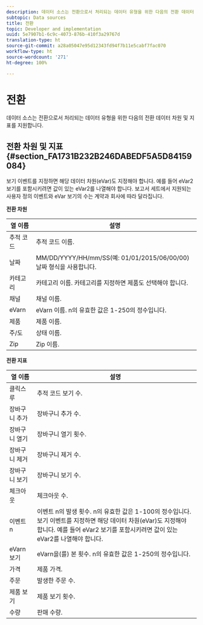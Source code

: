 ```yaml
---
description: 데이터 소스는 전환으로서 처리되는 데이터 유형을 위한 다음의 전환 데이터 차원 및 지표를 지원합니다.
subtopic: Data sources
title: 전환
topic: Developer and implementation
uuid: 5e7907b1-6c9c-4073-876b-410f3a29767d
translation-type: ht
source-git-commit: a28a05047e95d12343fd94f7b11e5cabf7fac070
workflow-type: ht
source-wordcount: '271'
ht-degree: 100%

---
```



# 전환

데이터 소스는 전환으로서 처리되는 데이터 유형을 위한 다음의 전환 데이터 차원 및 지표를 지원합니다.

## 전환 차원 및 지표 {#section_FA1731B232B246DABEDF5A5D84159084}

보기 이벤트를 지정하면 해당 데이터 차원(eVar)도 지정해야 합니다. 예를 들어 eVar2 보기를 포함시키려면 값이 있는 eVar2를 나열해야 합니다. 보고서 세트에서 지원되는 사용자 정의 이벤트와 eVar 보기의 수는 계약과 회사에 따라 달라집니다.

<p class="head"> <b>전환 차원</b> </p>

| 열 이름 | 설명 |
|--- |--- |
| 추적 코드 | 추적 코드 이름. |
| 날짜 | MM/DD/YYYY/HH/mm/SS(예: 01/01/2015/06/00/00) 날짜 형식을 사용합니다. |
| 카테고리 | 카테고리 이름.  카테고리를 지정하면 제품도 선택해야 합니다. |
| 채널 | 채널 이름. |
| eVarn | eVarn 이름. n의 유효한 값은 1-250의 정수입니다. |
| 제품 | 제품 이름. |
| 주/도 | 상태 이름. |
| Zip | Zip 이름. |

<p class="head"> <b>전환 지표</b> </p>

| 열 이름 | 설명 |
|--- |--- |
| 클릭스루 | 추적 코드 보기 수. |
| 장바구니 추가 | 장바구니 추가 수. |
| 장바구니 열기 | 장바구니 열기 횟수. |
| 장바구니 제거 | 장바구니 제거 수. |
| 장바구니 보기 | 장바구니 보기 수. |
| 체크아웃 | 체크아웃 수. |
| 이벤트 n | 이벤트 n의 발생 횟수. n의 유효한 값은 1-100의 정수입니다.  보기 이벤트를 지정하면 해당 데이터 차원(eVar)도 지정해야 합니다. 예를 들어 eVar2 보기를 포함시키려면 값이 있는 eVar2를 나열해야 합니다. |
| eVarn 보기 | eVarn을(를) 본 횟수. n의 유효한 값은 1-250의 정수입니다. |
| 가격 | 제품 가격.  |
| 주문 | 발생한 주문 수. |
| 제품 보기 | 제품 보기 횟수. |
| 수량 | 판매 수량. |
